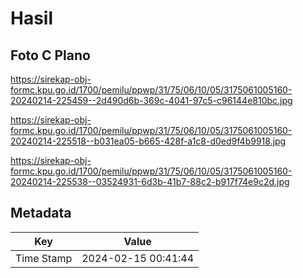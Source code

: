 # Hasil

## Foto C Plano

https://sirekap-obj-formc.kpu.go.id/1700/pemilu/ppwp/31/75/06/10/05/3175061005160-20240214-225459--2d490d6b-369c-4041-97c5-c96144e810bc.jpg

https://sirekap-obj-formc.kpu.go.id/1700/pemilu/ppwp/31/75/06/10/05/3175061005160-20240214-225518--b031ea05-b665-428f-a1c8-d0ed9f4b9918.jpg

https://sirekap-obj-formc.kpu.go.id/1700/pemilu/ppwp/31/75/06/10/05/3175061005160-20240214-225538--03524931-6d3b-41b7-88c2-b917f74e9c2d.jpg


## Metadata

| Key        | Value               |
| ---------- | ------------------- |
| Time Stamp | 2024-02-15 00:41:44 |



